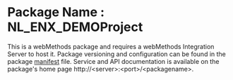 # Package Name : NL_ENX_DEMOProject
This is a webMethods package and requires a webMethods Integration Server to host it. Package versioning and configuration can be found in the package [manifest](./NL_ENX_DEMOProject/manifest.v3) file. Service and API documentation is available on the package's home page http://&lt;server&gt;:&lt;port&gt;/&lt;packagename>.